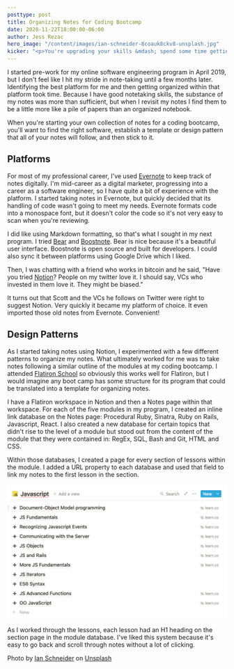 ```yaml
---
posttype: post
title: Organizing Notes for Coding Bootcamp
date: 2020-11-22T18:00:00-06:00
author: Jess Rezac
hero_image: "/content/images/ian-schneider-8coauk8ckv8-unsplash.jpg"
kicker: "<p>You're upgrading your skills &mdash; spend some time getting organized so you start with a good foundation.</p>"
---
```


I started pre-work for my online software engineering program in April 2019, but I don't feel like I hit my stride in note-taking until a few months later. Identifying the best platform for me and then getting organized within that platform took time. Because I have good notetaking skills, the substance of my notes was more than sufficient, but when I revisit my notes I find them to be a little more like a pile of papers than an organized notebook.

When you're starting your own collection of notes for a coding bootcamp, you'll want to find the right software, establish a template or design pattern that all of your notes will follow, and then stick to it.

## Platforms

For most of my professional career, I've used [Evernote](https://www.evernote.com "Evernote") to keep track of notes digitally. I'm mid-career as a digital marketer, progressing into a career as a software engineer, so I have quite a bit of experience with the platform. I started taking notes in Evernote, but quickly decided that its handling of code wasn't going to meet my needs. Evernote formats code into a monospace font, but it doesn't color the code so it's not very easy to scan when you're reviewing.

I did like using Markdown formatting, so that's what I sought in my next program. I tried [Bear](https://bear.app/ "Bear") and [Boostnote](https://boostnote.io/ "Boostnote"). Bear is nice because it's a beautiful user interface. Boostnote is open source and built for developers. I could also sync it between platforms using Google Drive which I liked.

Then, I was chatting with a friend who works in bitcoin and he said, "Have you tried [Notion](https://www.notion.so "Notion")? People on my twitter love it. I should say, VCs who invested in them love it. They might be biased."

It turns out that Scott and the VCs he follows on Twitter were right to suggest Notion. Very quickly it became my platform of choice. It even imported those old notes from Evernote. Convenient!

## Design Patterns

As I started taking notes using Notion, I experimented with a few different patterns to organize my notes. What ultimately worked for me was to take notes following a similar outline of the modules at my coding bootcamp. I attended [Flatiron School](https://www.flatironschool.com "Flatiron School") so obviously this works well for Flatiron, but I would imagine any boot camp has some structure for its program that could be translated into a template for organizing notes.

I have a Flatiron workspace in Notion and then a Notes page within that workspace. For each of the five modules in my program, I created an inline link database on the Notes page: Procedural Ruby, Sinatra, Ruby on Rails, Javascript, React. I also created a new database for certain topics that didn't rise to the level of a module but stood out from the content of the module that they were contained in: RegEx, SQL, Bash and Git, HTML and CSS.

Within those databases, I created a page for every section of lessons within the module. I added a URL property to each database and used that field to link my notes to the first lesson in the section.

![screenshot of Notion inline link database about JavaScript](/content/images/javascript-notes.png "JavaScript link database")

As I worked through the lessons, each lesson had an H1 heading on the section page in the module database. I've liked this system because it's easy to go back and scroll through notes without a lot of clicking.

Photo by [Ian Schneider](https://unsplash.com/@goian?utm_source=unsplash&utm_medium=referral&utm_content=creditCopyText) on [Unsplash](https://unsplash.com/s/photos/moleskine?utm_source=unsplash&utm_medium=referral&utm_content=creditCopyText)
